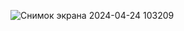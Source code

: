 ![Снимок экрана 2024-04-24 103209](https://github.com/dinneell/flutter_practice/assets/145310569/4d0b4a89-07f7-4c1f-9b5e-a1cde3af1c7b)
